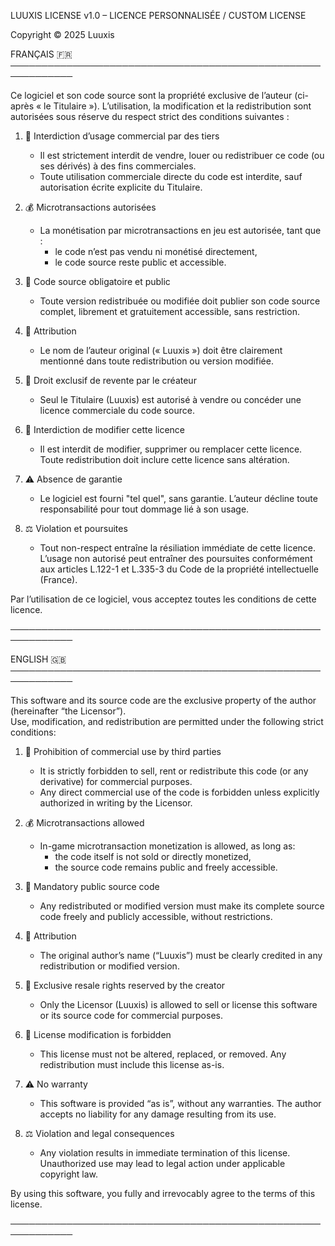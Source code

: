 LUUXIS LICENSE v1.0 – LICENCE PERSONNALISÉE / CUSTOM LICENSE

Copyright © 2025 Luuxis

FRANÇAIS 🇫🇷
────────────────────────────────────────────────────────────

Ce logiciel et son code source sont la propriété exclusive de l’auteur (ci-après « le Titulaire »).
L’utilisation, la modification et la redistribution sont autorisées sous réserve du respect strict des conditions suivantes :

1. 🛑 Interdiction d’usage commercial par des tiers  
   - Il est strictement interdit de vendre, louer ou redistribuer ce code (ou ses dérivés) à des fins commerciales.  
   - Toute utilisation commerciale directe du code est interdite, sauf autorisation écrite explicite du Titulaire.

2. 💰 Microtransactions autorisées  
   - La monétisation par microtransactions en jeu est autorisée, tant que :
     - le code n’est pas vendu ni monétisé directement,
     - le code source reste public et accessible.

3. 📂 Code source obligatoire et public  
   - Toute version redistribuée ou modifiée doit publier son code source complet, librement et gratuitement accessible, sans restriction.

4. 🧾 Attribution  
   - Le nom de l’auteur original (« Luuxis ») doit être clairement mentionné dans toute redistribution ou version modifiée.

5. 🔐 Droit exclusif de revente par le créateur  
   - Seul le Titulaire (Luuxis) est autorisé à vendre ou concéder une licence commerciale du code source.

6. 🚫 Interdiction de modifier cette licence  
   - Il est interdit de modifier, supprimer ou remplacer cette licence. Toute redistribution doit inclure cette licence sans altération.

7. ⚠️ Absence de garantie  
   - Le logiciel est fourni "tel quel", sans garantie. L’auteur décline toute responsabilité pour tout dommage lié à son usage.

8. ⚖️ Violation et poursuites  
   - Tout non-respect entraîne la résiliation immédiate de cette licence. L’usage non autorisé peut entraîner des poursuites conformément aux articles L.122-1 et L.335-3 du Code de la propriété intellectuelle (France).

Par l’utilisation de ce logiciel, vous acceptez toutes les conditions de cette licence.

────────────────────────────────────────────────────────────

ENGLISH 🇬🇧
────────────────────────────────────────────────────────────

This software and its source code are the exclusive property of the author (hereinafter “the Licensor”).  
Use, modification, and redistribution are permitted under the following strict conditions:

1. 🛑 Prohibition of commercial use by third parties  
   - It is strictly forbidden to sell, rent or redistribute this code (or any derivative) for commercial purposes.  
   - Any direct commercial use of the code is forbidden unless explicitly authorized in writing by the Licensor.

2. 💰 Microtransactions allowed  
   - In-game microtransaction monetization is allowed, as long as:
     - the code itself is not sold or directly monetized,
     - the source code remains public and freely accessible.

3. 📂 Mandatory public source code  
   - Any redistributed or modified version must make its complete source code freely and publicly accessible, without restrictions.

4. 🧾 Attribution  
   - The original author’s name (“Luuxis”) must be clearly credited in any redistribution or modified version.

5. 🔐 Exclusive resale rights reserved by the creator  
   - Only the Licensor (Luuxis) is allowed to sell or license this software or its source code for commercial purposes.

6. 🚫 License modification is forbidden  
   - This license must not be altered, replaced, or removed. Any redistribution must include this license as-is.

7. ⚠️ No warranty  
   - This software is provided “as is”, without any warranties. The author accepts no liability for any damage resulting from its use.

8. ⚖️ Violation and legal consequences  
   - Any violation results in immediate termination of this license. Unauthorized use may lead to legal action under applicable copyright law.

By using this software, you fully and irrevocably agree to the terms of this license.

────────────────────────────────────────────────────────────